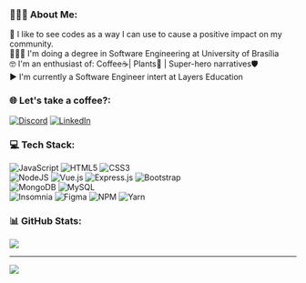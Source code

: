 ### 👩🏻‍💻 About Me:
💭 I like to see codes as a way I can use to cause a positive impact on my community.<br>👩🏻‍🎓 I'm doing a degree in Software Engineering at University of Brasília<br>🤓 I'm an enthusiast of: Coffee☕| Plants🌵 | Super-hero narratives🛡️ <br> ▶️ I'm currently a Software Engineer intert at Layers Education <br>


### 🌐 Let's take a coffee?: 
[![Discord](https://img.shields.io/badge/Discord-%237289DA.svg?logo=discord&logoColor=white)](https://discord.gg/Suyanne#9896) [![LinkedIn](https://img.shields.io/badge/LinkedIn-%230077B5.svg?logo=linkedin&logoColor=white)](https://linkedin.com/in/suyanne-miranda) 

### 💻 Tech Stack:
![JavaScript](https://img.shields.io/badge/javascript-%23323330.svg?style=for-the-badge&logo=javascript&logoColor=%23F7DF1E) ![HTML5](https://img.shields.io/badge/html5-%23E34F26.svg?style=for-the-badge&logo=html5&logoColor=white) ![CSS3](https://img.shields.io/badge/css3-%231572B6.svg?style=for-the-badge&logo=css3&logoColor=white) <br>
![NodeJS](https://img.shields.io/badge/node.js-6DA55F?style=for-the-badge&logo=node.js&logoColor=white) ![Vue.js](https://img.shields.io/badge/vuejs-%2335495e.svg?style=for-the-badge&logo=vuedotjs&logoColor=%234FC08D) ![Express.js](https://img.shields.io/badge/express.js-%23404d59.svg?style=for-the-badge&logo=express&logoColor=%2361DAFB) ![Bootstrap](https://img.shields.io/badge/bootstrap-%23563D7C.svg?style=for-the-badge&logo=bootstrap&logoColor=white) <br>
![MongoDB](https://img.shields.io/badge/MongoDB-%234ea94b.svg?style=for-the-badge&logo=mongodb&logoColor=white) ![MySQL](https://img.shields.io/badge/mysql-%2300f.svg?style=for-the-badge&logo=mysql&logoColor=white) <br>
![Insomnia](https://img.shields.io/badge/Insomnia-black?style=for-the-badge&logo=insomnia&logoColor=5849BE) ![Figma](https://img.shields.io/badge/figma-%23F24E1E.svg?style=for-the-badge&logo=figma&logoColor=white) ![NPM](https://img.shields.io/badge/NPM-%23000000.svg?style=for-the-badge&logo=npm&logoColor=white) ![Yarn](https://img.shields.io/badge/yarn-%232C8EBB.svg?style=for-the-badge&logo=yarn&logoColor=white)

### 📊 GitHub Stats:
<!-- ![](https://github-readme-stats.vercel.app/api?username=Suyannesara&theme=vue-dark&hide_border=true&include_all_commits=true&count_private=true)<br/>
![](https://github-readme-streak-stats.herokuapp.com/?user=Suyannesara&theme=vue-dark&hide_border=true)<br/>  -->
![](https://github-readme-stats.vercel.app/api/top-langs/?username=Suyannesara&theme=vue-dark&hide_border=true&include_all_commits=true&count_private=true&layout=compact)

---
[![](https://visitcount.itsvg.in/api?id=Suyannesara&icon=3&color=8)](https://visitcount.itsvg.in)


